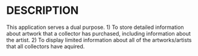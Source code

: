 
# DESCRIPTION

This application serves a dual purpose.   1) To store detailed information about artwork that a collector has purchased, including information about the artist.  2) To display limited information about all of the artworks/artists that all collectors have aquired.

